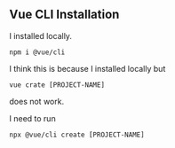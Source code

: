## Vue CLI Installation

I installed locally.
```
npm i @vue/cli
```

I think this is because I installed locally but 
```
vue crate [PROJECT-NAME]
```
does not work.

I need to run
```
npx @vue/cli create [PROJECT-NAME]
```
